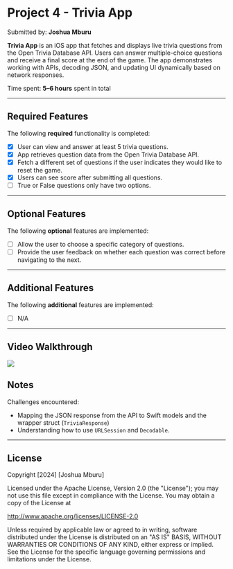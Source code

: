 # Project 4 - Trivia App

Submitted by: **Joshua Mburu**

**Trivia App** is an iOS app that fetches and displays live trivia questions from the Open Trivia Database API. Users can answer multiple-choice questions and receive a final score at the end of the game. The app demonstrates working with APIs, decoding JSON, and updating UI dynamically based on network responses.

Time spent: **5–6 hours** spent in total

---

## Required Features

The following **required** functionality is completed:

- [x] User can view and answer at least 5 trivia questions.
- [x] App retrieves question data from the Open Trivia Database API.
- [x] Fetch a different set of questions if the user indicates they would like to reset the game.
- [x] Users can see score after submitting all questions.
- [ ] True or False questions only have two options.

---

## Optional Features

The following **optional** features are implemented:

- [ ] Allow the user to choose a specific category of questions.
- [ ] Provide the user feedback on whether each question was correct before navigating to the next.

---

## Additional Features

The following **additional** features are implemented:

- [ ] N/A

---

## Video Walkthrough

<div>
    <a href="https://www.loom.com/share/85f54a2da4f347c48f052eb2a6b4adea">
    </a>
    <a href="https://www.loom.com/share/85f54a2da4f347c48f052eb2a6b4adea">
      <img style="max-width:300px;" src="https://cdn.loom.com/sessions/thumbnails/85f54a2da4f347c48f052eb2a6b4adea-c060e1cd78e6f9d4-full-play.gif">
    </a>
  </div>

## Notes

Challenges encountered:
- Mapping the JSON response from the API to Swift models and the wrapper struct (`TriviaResponse`)
- Understanding how to use `URLSession` and `Decodable`.

---

## License

  Copyright [2024] [Joshua Mburu]
 
  Licensed under the Apache License, Version 2.0 (the "License");
    you may not use this file except in compliance with the License.
    You may obtain a copy of the License at

  http://www.apache.org/licenses/LICENSE-2.0

  Unless required by applicable law or agreed to in writing, software
    distributed under the License is distributed on an "AS IS" BASIS,
    WITHOUT WARRANTIES OR CONDITIONS OF ANY KIND, either express or implied.
    See the License for the specific language governing permissions and
    limitations under the License.

